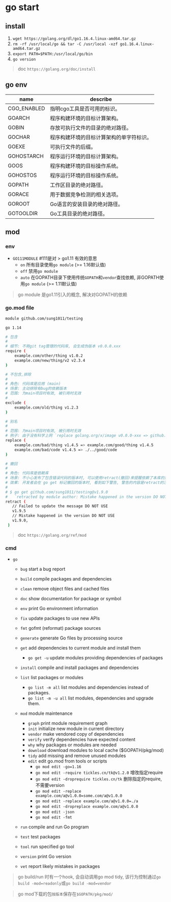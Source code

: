 # go start

## install

1. `wget https://golang.org/dl/go1.16.4.linux-amd64.tar.gz`
2. `rm -rf /usr/local/go && tar -C /usr/local -xzf go1.16.4.linux-amd64.tar.gz`
3. `export PATH=$PATH:/usr/local/go/bin`
4. `go version`

> doc `https://golang.org/doc/install`

## go env

| name        | describe                                 |
| ----------- | ---------------------------------------- |
| CGO_ENABLED | 指明cgo工具是否可用的标识。              |
| GOARCH      | 程序构建环境的目标计算架构。             |
| GOBIN       | 存放可执行文件的目录的绝对路径。         |
| GOCHAR      | 程序构建环境的目标计算架构的单字符标识。 |
| GOEXE       | 可执行文件的后缀。                       |
| GOHOSTARCH  | 程序运行环境的目标计算架构。             |
| GOOS        | 程序构建环境的目标操作系统。             |
| GOHOSTOS    | 程序运行环境的目标操作系统。             |
| GOPATH      | 工作区目录的绝对路径。                   |
| GORACE      | 用于数据竞争检测的相关选项。             |
| GOROOT      | Go语言的安装目录的绝对路径。             |
| GOTOOLDIR   | Go工具目录的绝对路径。                   |

## mod

### env

- `GO111MODULE` #111是对 > go1.11 有效的意思
  - `on` 所有目录使用`go module` (>= 1.16默认值)
  - `off` 禁用`go module`
  - `auto` 在GOPATH目录下使用传统`GOPATH`和`vendor`查找依赖, 非GOPATH使用`go module` (>= 1.11默认值)

> go module 是go1.11引入的概念, 解决对GOPATH的依赖

### go.mod file

```bash
module github.com/sung1011/testing

go 1.14

# 包含
#
# 细节: 不用git tag管理的代码库, 会生成伪版本 v0.0.0.xxx
require (
    example.com/other/thing v1.0.2
    example.com/new/thing/v2 v2.3.4
)

# 不包含,排除
#
# 角色: 代码库是应用 (main)
# 场景: 主动排除有bug的依赖版本
# 范围: 为main项目时有效, 被引用时无效
# 
exclude (
    example.com/old/thing v1.2.3
)

# 别名
# 
# 范围: 为main项目时有效, 被引用时无效
# 例子: 由于没有科学上网 `replace golang.org/x/image v0.0.0-xxx => github.com/golang/image v0.0.0-xxx`
replace (
    example.com/bad/thing v1.4.5 => example.com/good/thing v1.4.5
    example.com/bad/code v1.4.5 => ./../good/code
)

# 撤回
#
# 角色: 代码库是依赖库
# 场景: 不小心发布了包含错误代码的版本时, 可以使用retract(撤回)来提醒依赖了本库的开发者, 这是一个有错误的版本
# 效果: 开发者会在 go get 标记撤回的版本时, 看到如下警告, 警告的内容是retract的注释
# 
# $ go get github.com/sung1011/testing@v1.9.0
#   `retracted by module author: Mistake happened in the version DO NOT USE`
retract (
   // Failed to update the message DO NOT USE
   v1.9.5
   // Mistake happened in the version DO NOT USE
   v1.9.0, 
 )
```

> doc `https://golang.org/ref/mod`

### cmd

- `go`
  - `bug`         start a bug report
  - `build`       compile packages and dependencies
  - `clean`       remove object files and cached files
  - `doc`         show documentation for package or symbol
  - `env`         print Go environment information
  - `fix`         update packages to use new APIs
  - `fmt`         gofmt (reformat) package sources
  - `generate`    generate Go files by processing source
  - `get`         add dependencies to current module and install them
    - `go get -u` update modules providing dependencies of packages

  - `install`     compile and install packages and dependencies
  - `list`        list packages or modules
    - `go list -m all` list modules and dependencies instead of packages.
    - `go list -m -u all` list modules, dependencies and upgrade them.
  - `mod`         module maintenance
    - `graph` print module requirement graph
    - `init` initialize new module in current directory
    - `vendor` make vendored copy of dependencies
    - `verify` verify dependencies have expected content
    - `why` why packages or modules are needed
    - `download` download modules to local cache ($GOPATH/pkg/mod)
    - `tidy` add missing and remove unused modules
    - `edit` edit go.mod from tools or scripts
      - `go mod edit -go=1.16`
      - `go mod edit -require tickles.cn/tk@v1.2.0` 增改指定require
      - `go mod edit -droprequire tickles.cn/tk` 删除指定的require, 不需要version
      - `go mod edit -replace example.com/a@v1.0.0=some.com/a@v1.0.0`
      - `go mod edit -replace example.com/a@v1.0.0=./a`
      - `go mod edit -dropreplace example.com/a@v1.0.0`
      - `go mod edit -json`
      - `go mod edit -fmt`

  - `run`         compile and run Go program
  - `test`        test packages
  - `tool`        run specified go tool
  - `version`     print Go version
  - `vet`         report likely mistakes in packages

> go build/run 时有一个hook, 会自动调用go mod tidy, 该行为控制通过`go build -mod=readonly`或`go build -mod=vendor`

> go mod下载的包`按版本`保存在`$GOPATH/pkg/mod/`
